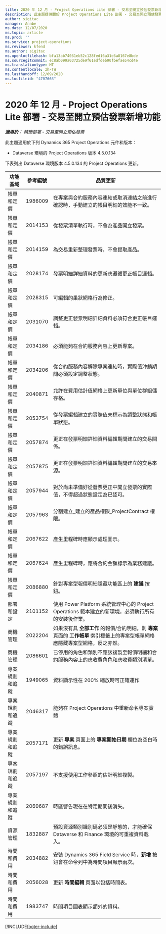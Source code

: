 ```yaml
---
title: 2020 年 12 月 - Project Operations Lite 部署 - 交易至開立預估發票新增功能
description: 此主題提供關於 Project Operations Lite 部署 - 交易至開立預估發票 2020 年 12 月版本中所提供之品質更新的資訊。
author: sigitac
manager: Annbe
ms.date: 12/07/2020
ms.topic: article
ms.prod: ''
ms.service: project-operations
ms.reviewer: kfend
ms.author: sigitac
ms.openlocfilehash: bfa13ab74031eb52c128fed16a31e3a8167e8bde
ms.sourcegitcommit: ec8ab099a03725de9f61edfdeb90fbefae54cd4e
ms.translationtype: HT
ms.contentlocale: zh-TW
ms.lasthandoff: 12/09/2020
ms.locfileid: "4707663"
---
```

# <a name="whats-new-december-2020---project-operations-lite-deployment---deal-to-proforma-invoicing"></a>2020 年 12 月 - Project Operations Lite 部署 - 交易至開立預估發票新增功能

_**適用於：** 精簡部署 - 交易至開立預估發票_

此主題適用於下列 Dynamics 365 Project Operations 元件和版本：

  - Dataverse 環境的 Project Operations 版本 4.5.0.134 

下表列出 Dataverse 環境版本 4.5.0.134 的 Project Operations 更新。

| **功能區域** | **參考編號** | **品質更新** |
| --- | --- | --- |
| 帳單和定價 | 1986009 | 在專案與合約服務內容連結或取消連結之前進行確認時，手動建立的帳目明細的效能不一致。 |
| 帳單和定價 | 2014153 | 從發票清單執行時，不會為產品開立發票。 |
| 帳單和定價 | 2014159 | 為交易重新整理發票時，不會提取產品。 |
| 帳單和定價 | 2028174 | 發票明細詳細資料的更新應遵循更正帳目邏輯。 |
| 帳單和定價 | 2028315 | 可編輯的巢狀網格行為修正。 |
| 帳單和定價 | 2031070 | 調整更正發票明細詳細資料必須符合更正帳目邏輯。 |
| 帳單和定價 | 2034186 | 必須能夠在合約服務內容上更新專案。 |
| 帳單和定價 | 2034206 | 從合約服務內容解除專案連結時，實際值沖銷期間必須設定調整狀態。 |
| 帳單和定價 | 2040871 | 允許在費用估計值網格上更新單位與單位群組儲存格。 |
| 帳單和定價 | 2053754 | 從發票編輯建立的實際值未標示為調整狀態和帳單狀態。 |
| 帳單和定價 | 2057874 | 更正在發票明細詳細資料編輯期間建立的交易關係。 |
| 帳單和定價 | 2057875 | 更正在發票明細詳細資料編輯期間建立的交易來源。 |
| 帳單和定價 | 2057944 | 對於尚未準備好從發票更正中開立發票的實際值，不得超過狀態設定為已認可。 |
| 帳單和定價 | 2057963 | 分割建立\_建立的產品權限\_ProjectContract 權限。 |
| 帳單和定價 | 2067622 | 產生里程碑時應顯示處理圖示。 |
| 帳單和定價 | 2067624 | 產生里程碑時，應將合約金額標示為業務建議。 |
| 帳單和定價 | 2086880 | 針對專案型報價明細隱藏功能區上的 **建議** 按鈕。 |
| 部署和設定 | 2101152 | 使用 Power Platform 系統管理中心的 Project Operations 範本建立的新環境，必須執行所有的安裝後作業。 |
|   商機管理 | 2022204 | 如果沒有具 **全部工作** 的報價/合約明細，則 **專案** 頁面的 **工作帳單** 索引標籤上的專案型帳單網格應隱藏專案型網格，反之亦然。 |
|   商機管理 | 2086601 | 已停用的角色和類別不應該複製至報價明細和合約服務內容上的應收費角色和應收費類別清單。 |
| 專案規劃和追蹤 | 1949065 | 資料顯示性在 200% 縮放時可正確運作 |
| 專案規劃和追蹤 | 2046317 | 能夠在 Project Operations 中重新命名專案實體 |
| 專案規劃和追蹤 | 2057171 | 更新 **專案** 頁面上的 **專案開始日期** 欄位為空白時的錯誤訊息。 |
| 專案規劃和追蹤 | 2057197 | 不支援使用工作參照的估計明細複製。 |
| 專案規劃和追蹤 | 2060687 | 時區警告現在在特定期間後消失。 |
| 資源管理 | 1832887 | 預設資源類別識別碼必須是靜態的，才能確保 Dataverse 和 Finance 環境的可重複資料載入。 |
| 時間和費用 | 2034882 | 安裝 Dynamics 365 Field Service 時，**新增** 按鈕會在命令列中為時間項目顯示兩次。 |
| 時間和費用 | 2056028 | 更新 **時間編輯** 頁面以包括時間表。 |
| 時間和費用 | 1983747 | 時間項目圖表顯示額外的資料。 |


[!INCLUDE[footer-include](../../includes/footer-banner.md)]